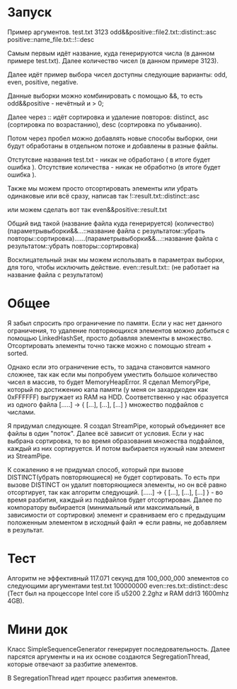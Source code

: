 # Запуск
Пример аргументов.
test.txt 3123 odd&&positive::file2.txt::distinct::asc positive::name_file.txt::!::desc

Самым первым идёт название, куда генерируются числа (в данном примере test.txt).
Далее количество чисел (в данном примере 3123).

Далее идёт пример выбора чисел доступны следующие варианты:
odd, even, positive, negative.

Данные выборки можно комбинировать с помощью &&, то есть odd&&positive - нечётный и > 0;

Далее через :: идёт сортировка и удаление повторов:
distinct, asc (сортировка по возрастанию), desc (сортировка по убыванию).

Потом через пробел можно добавлять новые способы выборки, они будут обработаны в отдельном потоке и добавлены в разные файлы.

Отстутсвие названия test.txt - никак не обработано ( в итоге будет ошибка ).
Отсутствие количества - никак не обработно (в итоге будет ошибка ).

Также мы можем просто отсортировать элементы или убрать одинаковые или всё сразу,
написав так !::result.txt::distinct::asc

или можем сделать вот так even&&positive::result.txt

Общий вид такой (название файла куда генерируется) (количество) (параметрывыборки&&...::название файла с результатом::убрать повторы::сортировка)......(параметрывыборки&&...::название файла с результатом::убрать повторы::сортировка)

Восклицательный знак мы можем использвать в параметрах выборки, для того, чтобы исключить действие. even::result.txt:: (не работает на название файла с результатом)

# Общее
Я забыл спросить про ограничение по памяти. Если у нас нет данного ограничения, то 
удаление повторяющихся элементов можно добиться с помощью LinkedHashSet, просто добавляя элементы в множество.
Отсортировать элементы точно также можно с помощью stream + sorted. 

Однако если это ограничение есть, то задача становится намного сложнее, так как если мы попробуем уместить большое количество чисел в массив, то будет MemoryHeapError.
Я сделал MemoryPipe, который по достижению капа памяти (у меня он захардкоден как 0xFFFFFF) выгружает из RAM на HDD.
Соответственно у нас образуется из одного файла [.....] -> { [...], [...], [...] } множество подфайлов с числами.

Я придумал следующее. Я создал StreamPipe, который объединяет все файлы в один "поток". 
Далее всё зависит от условия. Если у нас выбрана сортировка, то во время образования множества подфайлов, каждый из них сортируется.
И потом выбирается нужный нам элемент из StreamPipe.

К сожалению я не придумал способ, который при вызове DISTINCT(убрать повторяющиеся) не будет сортировать. То есть при вызове DISTINCT 
он удалит повторяющиеся элементы, но он всё равно отсортирует, так как алгоритм следующий.
[.....] -> { [...], [...], [...] } - во время разбития, каждый из подфайлов будет отсортирован. 
Далее по компоратору выбирается (минимальный или максимальный, 
в зависимости от сортировки) элемент и сравниваем его с предыдущим положенным элементом в исходный файл => если равны, не добавляем в результат.

# Тест
Алгоритм не эффективный 117.071 секунд для 100_000_000 элементов со следующими аргументами test.txt 100000000 even::res.txt::distinct::desc
(Тест был на процессоре Intel core i5 u5200 2.2ghz и  RAM ddrl3 1600mhz 4GB).

# Мини док
Класс SimpleSequenceGenerator генерирует последовательность.
Далее парсятся аргументы и на их основе создаются SegregationThread, которые отвечают за разбитие элементов.

В SegregationThread идет процесс разбития элементов.





